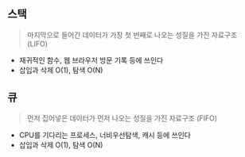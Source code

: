 ## 스택

> 마지막으로 들어간 데이터가 가장 첫 번째로 나오는 성질을 가진 자료구조 (LIFO)

- 재귀적인 함수, 웹 브라우저 방문 기록 등에 쓰인다
- 삽입과 삭제 O(1), 탐색 O(N)


## 큐

> 먼저 집어넣은 데이터가 먼저 나오는 성질을 가진 자료구조 (FIFO)

- CPU를 기다리는 프로세스, 너비우선탐색, 캐시 등에 쓰인다
- 삽입과 삭제 O(1), 탐색 O(N)
